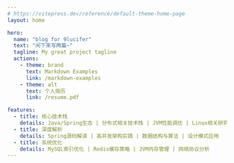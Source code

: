 ```yaml
---
# https://vitepress.dev/reference/default-theme-home-page
layout: home

hero:
  name: "blog for 9lucifer"
  text: "闲下来写两篇~"
  tagline: My great project tagline
  actions:
    - theme: brand
      text: Markdown Examples
      link: /markdown-examples
    - theme: alt
      text: 个人简历
      link: /resume.pdf

features:
  - title: 核心技术栈
    details: Java/Spring生态 | 分布式相关技术栈 | JVM性能调优 | Linux相关研究
  - title: 深度解析
    details: Spring源码解读 | 高并发架构实践 | 数据结构与算法 | 设计模式应用
  - title: 系统优化
    details: MySQL索引优化 | Redis缓存策略 | JVM内存管理 | 网络协议分析
---
```


